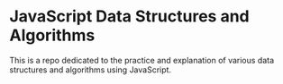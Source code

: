 # JavaScript Data Structures and Algorithms

This is a repo dedicated to the practice and explanation of various data structures and algorithms using JavaScript.

